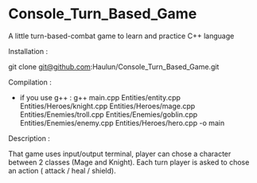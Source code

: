 # Console_Turn_Based_Game
A little turn-based-combat game to learn and practice C++ language

Installation : 

git clone git@github.com:Haulun/Console_Turn_Based_Game.git 


Compilation : 

 - if you use g++ : 
g++ main.cpp Entities/entity.cpp Entities/Heroes/knight.cpp Entities/Heroes/mage.cpp Entities/Enemies/troll.cpp Entities/Enemies/goblin.cpp Entities/Enemies/enemy.cpp Entities/Heroes/hero.cpp -o main


Description : 

That game uses input/output terminal, player can chose a character between 2 classes (Mage and Knight).
Each turn player is asked to chose an action ( attack / heal / shield).

















